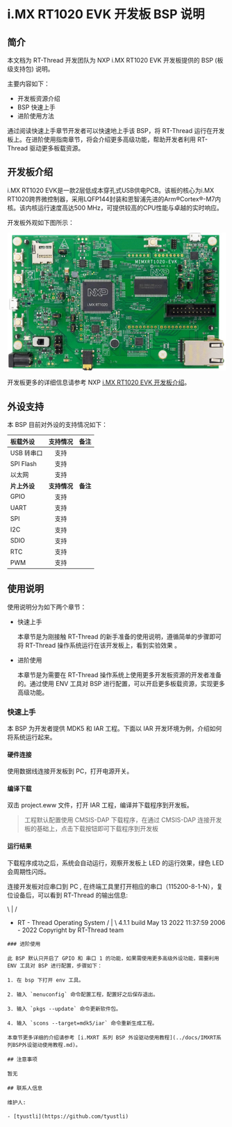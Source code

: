 # i.MX RT1020 EVK 开发板 BSP 说明

## 简介

本文档为 RT-Thread 开发团队为 NXP i.MX RT1020 EVK 开发板提供的 BSP (板级支持包) 说明。

主要内容如下：

- 开发板资源介绍
- BSP 快速上手
- 进阶使用方法

通过阅读快速上手章节开发者可以快速地上手该 BSP，将 RT-Thread 运行在开发板上。在进阶使用指南章节，将会介绍更多高级功能，帮助开发者利用 RT-Thread 驱动更多板载资源。

## 开发板介绍

i.MX RT1020 EVK是一款2层低成本穿孔式USB供电PCB。该板的核心为i.MX RT1020跨界微控制器，采用LQFP144封装和恩智浦先进的Arm®Cortex®-M7内核。该内核运行速度高达500 MHz，可提供较高的CPU性能与卓越的实时响应。

开发板外观如下图所示：

![board](figures/board.jpg)


开发板更多的详细信息请参考 NXP [i.MX RT1020 EVK 开发板介绍](https://www.nxp.com)。

## 外设支持

本 BSP 目前对外设的支持情况如下：

| **板载外设**      | **支持情况** | **备注**                              |
| :----------------- | :----------: | :------------------------------------|
| USB 转串口        |     支持     |                                       |
| SPI Flash         |     支持     |                                       |
| 以太网            |     支持     |                                       |
| **片上外设** | **支持情况** | **备注**                              |
| GPIO         |     支持     |                                       |
| UART         |     支持     |                                       |
| SPI          |     支持     |                                       |
| I2C          |     支持     |                                       |
| SDIO         |     支持     |                                       |
| RTC          |     支持     |                                       |
| PWM          |     支持     |                                       |
                 


## 使用说明

使用说明分为如下两个章节：

- 快速上手

    本章节是为刚接触 RT-Thread 的新手准备的使用说明，遵循简单的步骤即可将 RT-Thread 操作系统运行在该开发板上，看到实验效果 。

- 进阶使用

    本章节是为需要在 RT-Thread 操作系统上使用更多开发板资源的开发者准备的。通过使用 ENV 工具对 BSP 进行配置，可以开启更多板载资源，实现更多高级功能。


### 快速上手

本 BSP 为开发者提供 MDK5 和 IAR 工程。下面以 IAR 开发环境为例，介绍如何将系统运行起来。

#### 硬件连接

使用数据线连接开发板到 PC，打开电源开关。

#### 编译下载

双击 project.eww 文件，打开 IAR 工程，编译并下载程序到开发板。

> 工程默认配置使用 CMSIS-DAP 下载程序，在通过 CMSIS-DAP 连接开发板的基础上，点击下载按钮即可下载程序到开发板

#### 运行结果

下载程序成功之后，系统会自动运行，观察开发板上 LED 的运行效果，绿色 LED 会周期性闪烁。

连接开发板对应串口到 PC , 在终端工具里打开相应的串口（115200-8-1-N），复位设备后，可以看到 RT-Thread 的输出信息:

 \ | /
- RT -     Thread Operating System
 / | \     4.1.1 build May 13 2022 11:37:59
 2006 - 2022 Copyright by RT-Thread team


```
### 进阶使用

此 BSP 默认只开启了 GPIO 和 串口 1 的功能，如果需使用更多高级外设功能，需要利用 ENV 工具对 BSP 进行配置，步骤如下：

1. 在 bsp 下打开 env 工具。

2. 输入 `menuconfig` 命令配置工程，配置好之后保存退出。

3. 输入 `pkgs --update` 命令更新软件包。

4. 输入 `scons --target=mdk5/iar` 命令重新生成工程。

本章节更多详细的介绍请参考 [i.MXRT 系列 BSP 外设驱动使用教程](../docs/IMXRT系列BSP外设驱动使用教程.md)。

## 注意事项

暂无

## 联系人信息

维护人:

- [tyustli](https://github.com/tyustli)